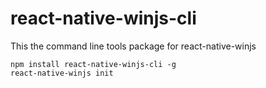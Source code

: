 # react-native-winjs-cli
This the command line tools package for react-native-winjs

```
npm install react-native-winjs-cli -g
react-native-winjs init
```
